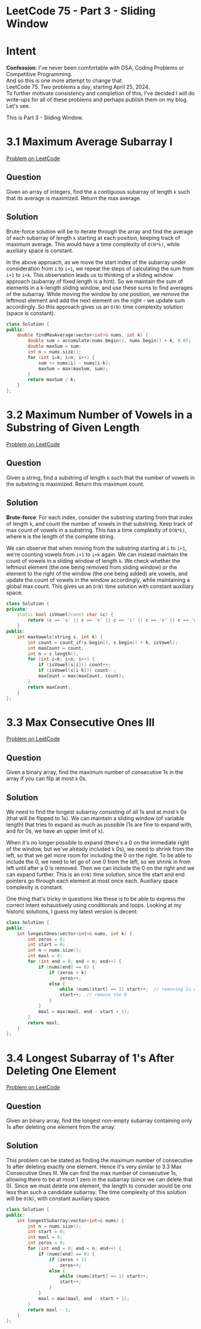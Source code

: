 # LeetCode 75 - Part 3 - Sliding Window

# Intent

**Confession**: I've never been comfortable with DSA, Coding Problems or Competitive Programming.  
And so this is one more attempt to change that.  
LeetCode 75. Two problems a day, starting April 25, 2024.  
To further motivate consistency and completion of this, I've decided I will do write-ups for all of these problems and perhaps publish them on my blog. Let's see.

This is Part 3 - Sliding Window.
# 3.1 Maximum Average Subarray I
[Problem on LeetCode](https://leetcode.com/problems/maximum-average-subarray-i)

## Question
Given an array of integers, find the a contiguous subarray of length `k` such that its average is maximized. Return the max average.

## Solution
Brute-force solution will be to iterate through the array and find the average of each subarray of length `k` starting at each position, keeping track of maximum average. This would have a time complexity of `O(N*k)`, while auxiliary space is constant.

In the above approach, as we move the start index of the subarray under consideration from `i` to `i+1`, we repeat the steps of calculating the sum from `i+1` to `i+k`. This observation leads us to thinking of a sliding window approach (subarray of fixed length is a hint). So we maintain the sum of elements in a k-length sliding window, and use these sums to find averages of the subarray. While moving the window by one position, we remove the leftmost element and add the next element on the right - we update sum accordingly. So this approach gives us an `O(N)` time complexity solution (space is constant).

```cpp
class Solution {
public:
    double findMaxAverage(vector<int>& nums, int k) {
        double sum = accumulate(nums.begin(), nums.begin() + k, 0.0);
        double maxSum = sum;
        int n = nums.size();
        for (int i=k; i<n; i++) {
            sum += nums[i] - nums[i-k];
            maxSum = max(maxSum, sum);
        }
        return maxSum / k;
    }
};
```

# 3.2 Maximum Number of Vowels in a Substring of Given Length
[Problem on LeetCode](https://leetcode.com/problems/maximum-number-of-vowels-in-a-substring-of-given-length)

## Question
Given a string, find a substring of length `k` such that the number of vowels in the substring is maximized. Return this maximum count.

## Solution
**Brute-force**: For each index, consider the substring starting from that index of length `k`, and count the number of vowels in that substring. Keep track of max count of vowels in a substring. This has a time complexity of `O(N*k)`, where `N` is the length of the complete string.

We can observe that when moving from the substring starting at `i` to `i+1`, we're counting vowels from `i+1` to `i+k` again. We can instead maintain the count of vowels in a sliding window of length `k`. We check whether the leftmost element (the one being removed from sliding window) or the element to the right of the window (the one being added) are vowels, and update the count of vowels in the window accordingly, while maintaining a global max count. This gives us an `O(N)` time solution with constant auxiliary space.

```cpp
class Solution {
private:
    static bool isVowel(const char &c) {
        return (c == 'a' || c == 'e' || c == 'i' || c == 'o' || c == 'u');
    }
public:
    int maxVowels(string s, int k) {
        int count = count_if(s.begin(), s.begin() + k, isVowel);
        int maxCount = count;
        int n = s.length();
        for (int i=k; i<n; i++) {
            if (isVowel(s[i])) count++;
            if (isVowel(s[i-k])) count--;
            maxCount = max(maxCount, count);
        }
        return maxCount;
    }
};
```

# 3.3 Max Consecutive Ones III
[Problem on LeetCode](https://leetcode.com/problems/max-consecutive-ones-iii/)

## Question
Given a binary array, find the maximum number of consecutive 1s in the array if you can flip at most `k` 0s. 

## Solution
We need to find the longest subarray consisting of all 1s and at most `k` 0s (that will be flipped to 1s). We can maintain a sliding window (of variable length) that tries to expand as much as possible (1s are fine to expand with, and for 0s, we have an upper limit of `k`). 

When it's no longer possible to expand (there's a 0 on the immediate right of the window, but we've already included `k` 0s), we need to shrink from the left, so that we get more room for including the 0 on the right. To be able to include the 0, we need to let go of one 0 from the left, so we shrink in from left until after a 0 is removed. Then we can include the 0 on the right and we can expand further. This is an `O(N)` time solution, since the start and end pointers go through each element at most once each. Auxiliary space complexity is constant.

One thing that's tricky in questions like these is to be able to express the correct intent exhaustively using conditionals and loops. Looking at my historic solutions, I guess my latest version is decent:

```cpp
class Solution {
public:
    int longestOnes(vector<int>& nums, int k) {
        int zeros = 0;
        int start = 0;
        int n = nums.size();
        int maxl = 0;
        for (int end = 0; end < n; end++) {
            if (nums[end] == 0) {
                if (zeros < k) 
                    zeros++;
                else {
					while (nums[start] == 1) start++;  // removing 1s doesn't give room for another 0
                    start++;  // remove the 0
                }
            }
            maxl = max(maxl, end - start + 1);
        }
        return maxl;
    }
};
```

# 3.4 Longest Subarray of 1's After Deleting One Element
[Problem on LeetCode](https://leetcode.com/problems/longest-subarray-of-1s-after-deleting-one-element)

## Question
Given an binary array, find the longest non-empty subarray containing only 1s after deleting one element from the array.

## Solution
This problem can be stated as finding the maximum number of consecutive 1s after deleting exactly one element. Hence it's very similar to 3.3 Max Consecutive Ones III. We can find the max number of consecutive 1s, allowing there to be at most 1 zero in the subarray (since we can delete that 0). Since we must delete one element, the length to consider would be one less than such a candidate subarray. The time complexity of this solution will be `O(N)`, with constant auxiliary space.

```cpp
class Solution {
public:
    int longestSubarray(vector<int>& nums) {
        int n = nums.size();
        int start = 0;
        int maxl = 0;
        int zeros = 0;
        for (int end = 0; end < n; end++) {
            if (nums[end] == 0) {
                if (zeros < 1) 
                    zeros++;
                else {
                    while (nums[start] == 1) start++;
                    start++;
                }
            }
            maxl = max(maxl, end - start + 1);
        }
        return maxl - 1;
    }
};
```
